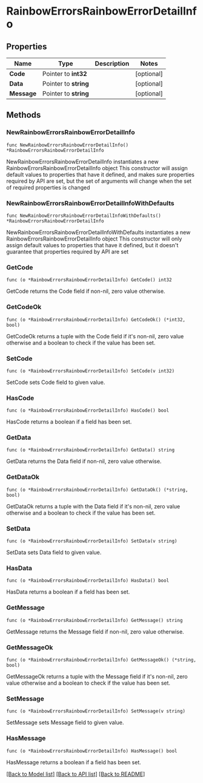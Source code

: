 # RainbowErrorsRainbowErrorDetailInfo

## Properties

Name | Type | Description | Notes
------------ | ------------- | ------------- | -------------
**Code** | Pointer to **int32** |  | [optional] 
**Data** | Pointer to **string** |  | [optional] 
**Message** | Pointer to **string** |  | [optional] 

## Methods

### NewRainbowErrorsRainbowErrorDetailInfo

`func NewRainbowErrorsRainbowErrorDetailInfo() *RainbowErrorsRainbowErrorDetailInfo`

NewRainbowErrorsRainbowErrorDetailInfo instantiates a new RainbowErrorsRainbowErrorDetailInfo object
This constructor will assign default values to properties that have it defined,
and makes sure properties required by API are set, but the set of arguments
will change when the set of required properties is changed

### NewRainbowErrorsRainbowErrorDetailInfoWithDefaults

`func NewRainbowErrorsRainbowErrorDetailInfoWithDefaults() *RainbowErrorsRainbowErrorDetailInfo`

NewRainbowErrorsRainbowErrorDetailInfoWithDefaults instantiates a new RainbowErrorsRainbowErrorDetailInfo object
This constructor will only assign default values to properties that have it defined,
but it doesn't guarantee that properties required by API are set

### GetCode

`func (o *RainbowErrorsRainbowErrorDetailInfo) GetCode() int32`

GetCode returns the Code field if non-nil, zero value otherwise.

### GetCodeOk

`func (o *RainbowErrorsRainbowErrorDetailInfo) GetCodeOk() (*int32, bool)`

GetCodeOk returns a tuple with the Code field if it's non-nil, zero value otherwise
and a boolean to check if the value has been set.

### SetCode

`func (o *RainbowErrorsRainbowErrorDetailInfo) SetCode(v int32)`

SetCode sets Code field to given value.

### HasCode

`func (o *RainbowErrorsRainbowErrorDetailInfo) HasCode() bool`

HasCode returns a boolean if a field has been set.

### GetData

`func (o *RainbowErrorsRainbowErrorDetailInfo) GetData() string`

GetData returns the Data field if non-nil, zero value otherwise.

### GetDataOk

`func (o *RainbowErrorsRainbowErrorDetailInfo) GetDataOk() (*string, bool)`

GetDataOk returns a tuple with the Data field if it's non-nil, zero value otherwise
and a boolean to check if the value has been set.

### SetData

`func (o *RainbowErrorsRainbowErrorDetailInfo) SetData(v string)`

SetData sets Data field to given value.

### HasData

`func (o *RainbowErrorsRainbowErrorDetailInfo) HasData() bool`

HasData returns a boolean if a field has been set.

### GetMessage

`func (o *RainbowErrorsRainbowErrorDetailInfo) GetMessage() string`

GetMessage returns the Message field if non-nil, zero value otherwise.

### GetMessageOk

`func (o *RainbowErrorsRainbowErrorDetailInfo) GetMessageOk() (*string, bool)`

GetMessageOk returns a tuple with the Message field if it's non-nil, zero value otherwise
and a boolean to check if the value has been set.

### SetMessage

`func (o *RainbowErrorsRainbowErrorDetailInfo) SetMessage(v string)`

SetMessage sets Message field to given value.

### HasMessage

`func (o *RainbowErrorsRainbowErrorDetailInfo) HasMessage() bool`

HasMessage returns a boolean if a field has been set.


[[Back to Model list]](../README.md#documentation-for-models) [[Back to API list]](../README.md#documentation-for-api-endpoints) [[Back to README]](../README.md)


